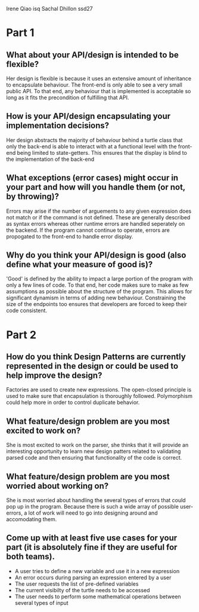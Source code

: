 Irene Qiao isq
Sachal Dhillon ssd27
# Part 1
## What about your API/design is intended to be flexible?

Her design is flexible is because it uses an extensive amount of inheritance to encapsulate behaviour. The front-end is only able to see a very small public API. To that end, any behaviour that is implemented is acceptable so long as it fits the precondition of fulfilling that API.

## How is your API/design encapsulating your implementation decisions?

Her design abstracts the majority of behaviour behind a turtle class that only the back-end is able to interact with at a functional level with the front-end being limited to state-getters. This ensures that the display is blind to the implementation of the back-end

## What exceptions (error cases) might occur in your part and how will you handle them (or not, by throwing)?

Errors may arise if the number of arguements to any given expression does not match or if the command is not defined. These are generally described as syntax errors whereas other runtime errors are handled seperately on the backend. If the program cannot continue to operate, errors are propogated to the front-end to handle error display.

## Why do you think your API/design is good (also define what your measure of good is)?

'Good' is defined by the ability to impact a large portion of the program with only a few lines of code. To that end, her code makes sure to make as few assumptions as possible about the structure of the program. This allows for significant dynamism in terms of adding new behaviour. Constraining the size of the endpoints too ensures that developers are forced to keep their code consistent.

# Part 2
## How do you think Design Patterns are currently represented in the design or could be used to help improve the design?

Factories are used to create new expressions. The open-closed principle is used to make sure that encapsulation is thoroughly followed. Polymorphism could help more in order to control duplicate behavior.

## What feature/design problem are you most excited to work on?

She is most excited to work on the parser, she thinks that it will provide an interesting opportunity to learn new design patters related to validating parsed code and then ensuring that functionality of the code is correct.

## What feature/design problem are you most worried about working on?

She is most worried about handling the several types of errors that could pop up in the program. Because there is such a wide array of possible user-errors, a lot of work will need to go into designing around and accomodating them.

## Come up with at least five use cases for your part (it is absolutely fine if they are useful for both teams).

* A user tries to define a new variable and use it in a new expression
* An error occurs during parsing an expression entered by a user
* The user requests the list of pre-defined variables
* The current visibilty of the turtle needs to be accessed
* The user needs to perform some mathematical operations between several types of input
